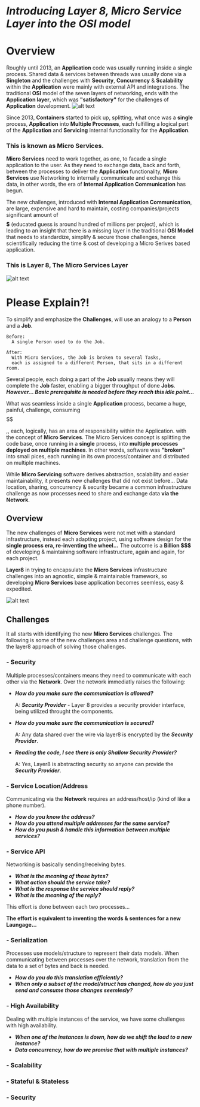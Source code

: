 # ***Introducing Layer 8, Micro Service Layer into the OSI model***

# Overview
Roughly until 2013, an **Application** code was usually running inside a single process. 
Shared data & services between threads was usually done via a **Singleton** and the challenges with 
**Security**, **Concurrency** & **Scalability** within the **Application** 
were mainly with external API and integrations.
The traditional **OSI** model of the seven layers of networking, ends with the **Application layer**, 
which was **"satisfactory"** for the challenges of **Application** development.
![alt text](https://github.com/saichler/layer8/blob/main/osi.png)

Since 2013, **Containers** started to pick up, splitting, what once was a **single** process, **Application** 
into **Multiple Processes**, each fulfilling a logical part of the **Application** and 
**Servicing** internal functionality for the **Application**. 

### This is known as **Micro Services**. 
**Micro Services** need to work together, as one, to facade a single application to the user. 
As they need to exchange data, back and forth, between the processes to deliver the 
**Application** functionality, 
**Micro Services** use Networking to internally communicate and exchange this data, 
in other words, the era of **Internal Application Communication** has begun.

The new challenges, introduced with **Internal Application Communication**,
are large, expensive and hard to maintain, costing companies/projects
significant amount of **$$$$$** (educated guess is around hundred of millions per project), 
which is leading to an insight that there is a missing layer in the traditional **OSI Model**
that needs to standardize, simplify & secure those challenges, 
hence scientifically reducing the time & cost of developing a Micro Serives based application.
### This is Layer 8, The Micro Services Layer
![alt text](https://github.com/saichler/layer8/blob/main/osi8.png)

# Please Explain?!
To simplify and emphasize the **Challenges**, will use an analogy to a **Person** and a **Job**.
 
```
Before: 
  A single Person used to do the Job.
```
```
After:
  With Micro Services, the Job is broken to several Tasks, 
  each is assigned to a different Person, that sits in a different room.
```
Several people, each doing a part of the **Job** usually means they will complete the **Job** faster, 
enabling a bigger throughput of done **Jobs**. ***However...
Basic prerequisite is needed before they reach this idle point...***

What was seamless inside a single **Application** process, became a huge, painful, challenge, consuming $$$$$$ 

,, each, logically, has an area of responsibility within the Application. with the concept of **Micro Services**. 
The Micro Services concept is splitting the code base, once running in a **single** process, into 
**multiple processes deployed on multiple machines**.
In other words, software was **"broken"** into small pices, each running in its own process/container and distributed on multiple machines.

While **Micro Servicing** software derives abstraction, scalability and easier maintainability, it presents new 
challenges that did not exist before... Data location, sharing, concurrency & security became a common
infrastructure challenge as now processes need to share and exchange data **via the Network**. 
  

## Overview
The new challenges of **Micro Services** were not met with a standard infrastructure, 
instead each adapting project, using software design for the 
**single process era, re-inventing the wheel...** The outcome 
is a **Billion $$$** of developing & maintaining software infrastructure, 
again and again, for each project.

**Layer8** in trying to encapsulate the **Micro Services** infrastructure challenges into 
an agnostic, simple & maintainable framework, so developing **Micro Services** base application 
becomes seemless, easy & expedited.

![alt text](https://github.com/saichler/layer8/blob/main/layer8.png)

## Challenges
It all starts with identifying the new **Micro Services** challenges. 
The following is some of the new challenges area and challenge questions, 
with the layer8 approach of solving those challenges.

### - Security
Multiple processes/containers means they need to communicate with each
other via the **Network**. Over the network immediatly raises the following:
- ***How do you make sure the communication is allowed?*** 

    A: ***Security Provider*** - Layer 8 provides a security provider interface, being utilized throught the components.
- ***How do you make sure the communication is secured?*** 

    A: Any data shared over the wire via layer8 is encrypted by the ***Security Provider***.
- ***Reading the code, I see there is only Shallow Security Provider?***
    
    A: Yes, Layer8 is abstracting security so anyone can provide the ***Security Provider***. 

### - Service Location/Address 
Communicating via the **Network** requires an address/host/ip (kind of like a phone number).
- ***How do you know the address?***
- ***How do you attend multiple addresses for the same service?***
- ***How do you push & handle this information between multiple services?***

### - Service API
Networking is basically sending/receiving bytes. 
- ***What is the meaning of those bytes?***
- ***What action should the service take?***
- ***What is the response the service should reply?***
- ***What is the meaning of the reply?***

This effort is done between each two processes...

**The effort is equivalent to inventing the words & sentences for a new Laungage...**

### - Serialization
Processes use models/structure to represent their data models. 
When communicating between processes over the network, 
translation from the data to a set of bytes and back is needed.
- ***How do you do this translation efficiently?***
- ***When only a subset of the model/struct has changed, 
how do you just send and consume those changes seemlesly?***

### - High Availability
Dealing with multiple instances of the service, we have some challenges with high availability.
- ***When one of the instances is down, 
how do we shift the load to a new instance?***
- ***Data concurrency, how do we promise that with multiple instances?***

### - Scalability
### - Stateful & Stateless
### - Security